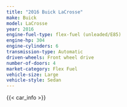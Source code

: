 ```yaml
---
title: "2016 Buick LaCrosse"
make: Buick
model: LaCrosse
year: 2016
engine-fuel-type: flex-fuel (unleaded/E85)
engine-hp: 304
engine-cylinders: 6
transmission-type: Automatic
driven-wheels: Front wheel drive
number-of-doors: 4
market-category: Flex Fuel
vehicle-size: Large
vehicle-style: Sedan
---
```


{{< car_info >}}
